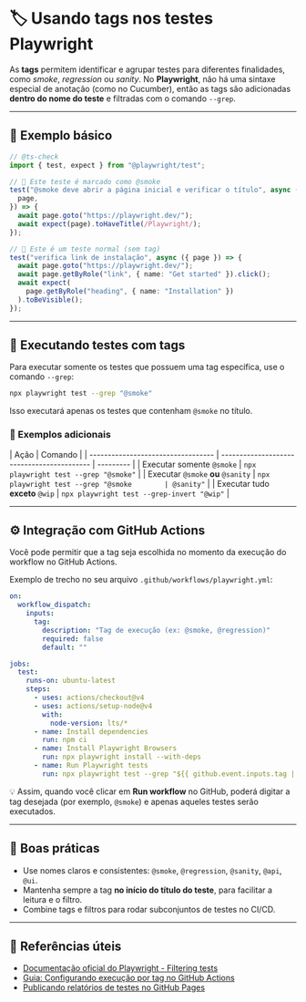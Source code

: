 # 🏷️ Usando tags nos testes Playwright

As **tags** permitem identificar e agrupar testes para diferentes finalidades, como _smoke_, _regression_ ou _sanity_.
No **Playwright**, não há uma sintaxe especial de anotação (como no Cucumber), então as tags são adicionadas **dentro do nome do teste** e filtradas com o comando `--grep`.

---

## 🧩 Exemplo básico

```ts
// @ts-check
import { test, expect } from "@playwright/test";

// 🔹 Este teste é marcado como @smoke
test("@smoke deve abrir a página inicial e verificar o título", async ({
  page,
}) => {
  await page.goto("https://playwright.dev/");
  await expect(page).toHaveTitle(/Playwright/);
});

// 🔹 Este é um teste normal (sem tag)
test("verifica link de instalação", async ({ page }) => {
  await page.goto("https://playwright.dev/");
  await page.getByRole("link", { name: "Get started" }).click();
  await expect(
    page.getByRole("heading", { name: "Installation" })
  ).toBeVisible();
});
```

---

## 🧪 Executando testes com tags

Para executar somente os testes que possuem uma tag específica, use o comando `--grep`:

```bash
npx playwright test --grep "@smoke"
```

Isso executará apenas os testes que contenham `@smoke` no título.

### 🎯 Exemplos adicionais

| Ação                               | Comando                                    |
| ---------------------------------- | ------------------------------------------ | --------- |
| Executar somente `@smoke`          | `npx playwright test --grep "@smoke"`      |
| Executar `@smoke` **ou** `@sanity` | `npx playwright test --grep "@smoke        | @sanity"` |
| Executar tudo **exceto** `@wip`    | `npx playwright test --grep-invert "@wip"` |

---

## ⚙️ Integração com GitHub Actions

Você pode permitir que a tag seja escolhida no momento da execução do workflow no GitHub Actions.

Exemplo de trecho no seu arquivo `.github/workflows/playwright.yml`:

```yaml
on:
  workflow_dispatch:
    inputs:
      tag:
        description: "Tag de execução (ex: @smoke, @regression)"
        required: false
        default: ""

jobs:
  test:
    runs-on: ubuntu-latest
    steps:
      - uses: actions/checkout@v4
      - uses: actions/setup-node@v4
        with:
          node-version: lts/*
      - name: Install dependencies
        run: npm ci
      - name: Install Playwright Browsers
        run: npx playwright install --with-deps
      - name: Run Playwright tests
        run: npx playwright test --grep "${{ github.event.inputs.tag || '' }}"
```

💡 Assim, quando você clicar em **Run workflow** no GitHub, poderá digitar a tag desejada (por exemplo, `@smoke`) e apenas aqueles testes serão executados.

---

## 🧱 Boas práticas

- Use nomes claros e consistentes: `@smoke`, `@regression`, `@sanity`, `@api`, `@ui`.
- Mantenha sempre a tag **no início do título do teste**, para facilitar a leitura e o filtro.
- Combine tags e filtros para rodar subconjuntos de testes no CI/CD.

---

## 📘 Referências úteis

- [Documentação oficial do Playwright - Filtering tests](https://playwright.dev/docs/test-cli#--grep-regexp)
- [Guia: Configurando execução por tag no GitHub Actions](./github_actions_explicado.md)
- [Publicando relatórios de testes no GitHub Pages](./publicando_relatorio_github_pages.md)
